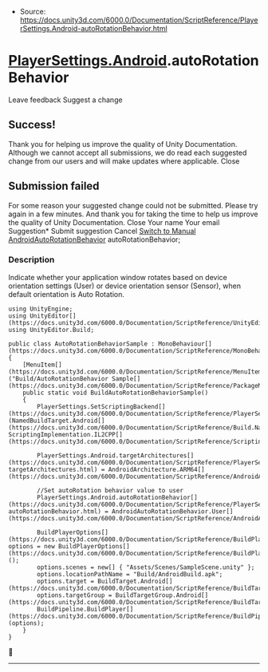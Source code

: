 * Source: https://docs.unity3d.com/6000.0/Documentation/ScriptReference/PlayerSettings.Android-autoRotationBehavior.html

#  [PlayerSettings.Android](https://docs.unity3d.com/6000.0/Documentation/ScriptReference/PlayerSettings.Android.html).autoRotationBehavior
Leave feedback
Suggest a change
## Success!
Thank you for helping us improve the quality of Unity Documentation. Although we cannot accept all submissions, we do read each suggested change from our users and will make updates where applicable.
Close
## Submission failed
For some reason your suggested change could not be submitted. Please <a>try again</a> in a few minutes. And thank you for taking the time to help us improve the quality of Unity Documentation.
Close
Your name Your email Suggestion* Submit suggestion
Cancel
[Switch to Manual](https://docs.unity3d.com/6000.0/Documentation/Manual/class-PlayerSettings.html "Go to PlayerSettings Component in the Manual")
[AndroidAutoRotationBehavior](https://docs.unity3d.com/6000.0/Documentation/ScriptReference/AndroidAutoRotationBehavior.html) autoRotationBehavior; 
### Description
Indicate whether your application window rotates based on device orientation settings (User) or device orientation sensor (Sensor), when default orientation is Auto Rotation.
```
using UnityEngine;
using UnityEditor[](https://docs.unity3d.com/6000.0/Documentation/ScriptReference/UnityEditor.html);
using UnityEditor.Build;  
  
public class AutoRotationBehaviorSample : MonoBehaviour[](https://docs.unity3d.com/6000.0/Documentation/ScriptReference/MonoBehaviour.html)
{
    [MenuItem[](https://docs.unity3d.com/6000.0/Documentation/ScriptReference/MenuItem.html)("Build/AutoRotationBehavior Sample[](https://docs.unity3d.com/6000.0/Documentation/ScriptReference/PackageManager.UI.Sample.html)")]
    public static void BuildAutoRotationBehaviorSample()
    {
        PlayerSettings.SetScriptingBackend[](https://docs.unity3d.com/6000.0/Documentation/ScriptReference/PlayerSettings.SetScriptingBackend.html)(NamedBuildTarget.Android[](https://docs.unity3d.com/6000.0/Documentation/ScriptReference/Build.NamedBuildTarget.Android.html), ScriptingImplementation.IL2CPP[](https://docs.unity3d.com/6000.0/Documentation/ScriptReference/ScriptingImplementation.IL2CPP.html));  
  
        PlayerSettings.Android.targetArchitectures[](https://docs.unity3d.com/6000.0/Documentation/ScriptReference/PlayerSettings.Android-targetArchitectures.html) = AndroidArchitecture.ARM64[](https://docs.unity3d.com/6000.0/Documentation/ScriptReference/AndroidArchitecture.ARM64.html);
        
        //Set autoRotation behavior value to user
        PlayerSettings.Android.autoRotationBehavior[](https://docs.unity3d.com/6000.0/Documentation/ScriptReference/PlayerSettings.Android-autoRotationBehavior.html) = AndroidAutoRotationBehavior.User[](https://docs.unity3d.com/6000.0/Documentation/ScriptReference/AndroidAutoRotationBehavior.User.html);
        
        BuildPlayerOptions[](https://docs.unity3d.com/6000.0/Documentation/ScriptReference/BuildPlayerOptions.html) options = new BuildPlayerOptions[](https://docs.unity3d.com/6000.0/Documentation/ScriptReference/BuildPlayerOptions.html)();
        options.scenes = new[] { "Assets/Scenes/SampleScene.unity" };
        options.locationPathName = "Build/AndroidBuild.apk";
        options.target = BuildTarget.Android[](https://docs.unity3d.com/6000.0/Documentation/ScriptReference/BuildTarget.Android.html);
        options.targetGroup = BuildTargetGroup.Android[](https://docs.unity3d.com/6000.0/Documentation/ScriptReference/BuildTargetGroup.Android.html);
        BuildPipeline.BuildPlayer[](https://docs.unity3d.com/6000.0/Documentation/ScriptReference/BuildPipeline.BuildPlayer.html)(options);
    }
}

```

* * *
